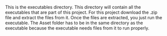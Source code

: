 This is the executables directory.
This directory will contain all the executables that are part of this project.
For this project download the .zip file and extract the files from it.
Once the files are extracted, you just run the executable.
The Asset folder has to be in the same directory as the executable because the executable needs files from it to run properly.
